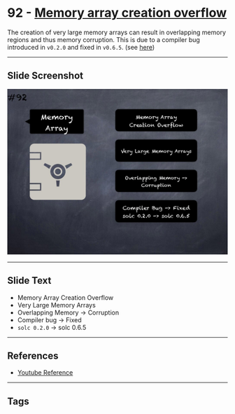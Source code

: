 # 92 - [Memory array creation overflow](Memory%20array%20creation%20overflow.md)
The creation of very large memory arrays can result in overlapping memory regions and thus memory corruption. This is due to a compiler bug introduced in `v0.2.0` and fixed in `v0.6.5`. (see [here](https://solidity.ethereum.org/2020/04/06/memory-creation-overflow-bug/))
___
## Slide Screenshot
![092.jpg](../../images/4.%20Pitfalls%20and%20Best%20Practices%20101/092.jpg)
___
## Slide Text
- Memory Array Creation Overflow
- Very Large Memory Arrays
- Overlapping Memory -> Corruption 
- Compiler bug -> Fixed
- `solc 0.2.0` -> solc 0.6.5
___
## References
- [Youtube Reference](https://youtu.be/vyWLO5Dlg50?t=489)
___
## Tags